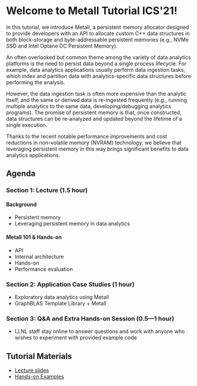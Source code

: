 # Welcome to Metall Tutorial ICS'21!

In this tutorial, we introduce Metall, a persistent memory allocator designed to provide developers with an API to allocate custom C++ data structures in both block-storage and byte-addressable persistent memories (e.g., NVMe SSD and Intel Optane DC Persistent Memory).

An often overlooked but common theme among the variety of data analytics platforms is the need to persist data beyond a single process lifecycle.
For example, data analytics applications usually perform data ingestion tasks, which index and partition data with analytics-specific data structures before performing the analysis.

However, the data ingestion task is often more expensive than the analytic itself, and the same or derived data is re-ingested frequently (e.g., running multiple analytics to the same data, developing/debugging analytics programs).
The promise of persistent memory is that, once constructed, data structures can be re-analyzed and updated beyond the lifetime of a single execution.

Thanks to the recent notable performance improvements and cost reductions in non-volatile memory (NVRAM) technology, we believe that leveraging persistent memory in this way brings significant benefits to data analytics applications.

## Agenda

### Section 1: Lecture (1.5 hour)

#### Background
- Persistent memory
- Leveraging persistent memory in data analytics

#### Metall 101 & Hands-on

- API
- Internal architecture
- Hands-on
- Performance evaluation


### Section 2: Application Case Studies  (1 hour)

- Exploratory data analytics using Metall
- GraphBLAS Template Library + Metall


### Section 3: Q&A and Extra Hands-on Session  (0.5—1 hour)

- LLNL staff stay online to answer questions and work with anyone who wishes to experiment with provided example code


## Tutorial Materials

* [Lecture slides](copperr_101.pdf)
* [Hands-on Examples](../hands_on)